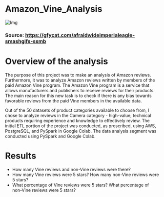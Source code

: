 # Amazon_Vine_Analysis
![Img](https://github.com/Edgarhv/Amazon_Vine_Analysis/blob/0e96d532a3d57c200b5f83c74ad61491d4678323/AfraidWideImperialeagle-mobile.gif)
### Source: https://gfycat.com/afraidwideimperialeagle-smashgifs-ssmb
# Overview of the analysis

The purpose of this project was to make an analysis of Amazon reviews. Furthermore, it was to analyze Amazon reviews written by members of the paid Amazon Vine program. The Amazon Vine program is a service that allows manufacturers and publishers to receive reviews for their products. The main reason for this new task is to check if there is any bias towards favorable reviews from the paid Vine members in the available data.

Out of the 50 datasets of product categories available to choose from, I chose to analyze reviews in the Camera category - high-value, technical products requiring experience and knowledge to effectively review. The initial ETL portion of the project was conducted, as proscribed, using AWS, PostgreSQL, and PySpark in Google Colab. The data analysis segment was conducted using PySpark and Google Colab.

# Results

* How many Vine reviews and non-Vine reviews were there?
* How many Vine reviews were 5 stars? How many non-Vine reviews were 5 stars?
* What percentage of Vine reviews were 5 stars? What percentage of non-Vine reviews were 5 stars?

